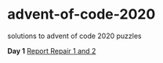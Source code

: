 # advent-of-code-2020
solutions to advent of code 2020 puzzles

**Day 1** [Report Repair 1 and 2](src/day1-report-repair.py)
